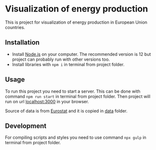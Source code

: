 # Visualization of energy production
This is project for visualization of energy production in European Union countries.

## Installation
* Install [Node.js](https://nodejs.org/en/) on your computer. The recommended version is 12 but project can probably run with other versions too.
* Install libraries with `npm i` in terminal from project folder.

## Usage
To run this project you need to start a server. This can be done with command `npm run start` in terminal from project folder. Then project will run on url [localhost:3000](http://localhost:3000) in your browser.

Source of data is from [Eurostat](https://ec.europa.eu/eurostat/statistics-explained/index.php?title=Energy_production_and_imports) and it is copied in [data](./data) folder.

## Development
For compiling scripts and styles you need to use command `npx gulp` in terminal from project folder.
